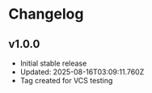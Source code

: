 # Changelog

## v1.0.0
- Initial stable release
- Updated: 2025-08-16T03:09:11.760Z
- Tag created for VCS testing
